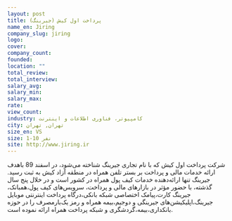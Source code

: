 ```yaml
---
layout: post
title: پرداخت اول کیش (جیرینگ)
name_en: Jiring
company_slug: jiring
logo: 
cover: 
company_count:
founded:
location: ""
total_review: 
total_interview: 
salary_avg: 
salary_min: 
salary_max: 
rate: 
view_count: 
industry: کامپیوتر، فناوری اطلاعات و اینترنت
city: تهران, تهران
size_en: VS
size: 1-10 نفر
site: http://www.jiring.ir
---
```


شرکت پرداخت اول کیش که با نام تجاری جیرینگ شناخته می‌شود، در اسفند 89 باهدف ارائه خدمات مالی و پرداخت بر بستر تلفن همراه در منطقه آزاد کیش به ثبت رسید.  جیرینگ تنها ارائه‌دهنده خدمات کیف پول همراه در کشور است و در خلال پنج سال گذشته، با حضور مؤثر در بازارهای مالی و پرداخت، سرویس‌های کیف پول،همبانک، جیرینگ کارت،پیامک اختصاصی شبکه بانکی،درگاه پرداخت اینترنتی موبایل جیرینگ،اپلیکیشن‌های جیرینگی و دوجیم،بیمه همراه و رمز یک‌بارمصرف را در حوزه بانکداری،بیمه،گردشگری و شبکه پرداخت همراه ارائه نموده است.
